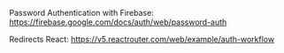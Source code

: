 Password Authentication with Firebase: https://firebase.google.com/docs/auth/web/password-auth


Redirects React: https://v5.reactrouter.com/web/example/auth-workflow